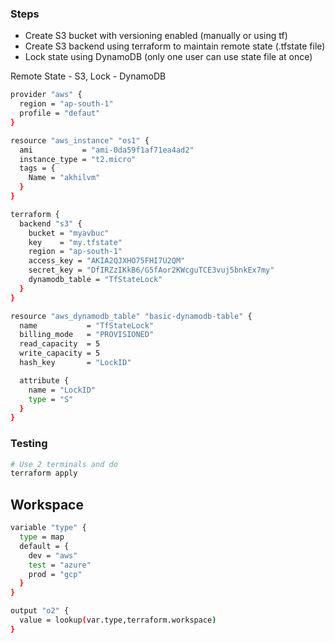 ### Steps
* Create S3 bucket with versioning enabled (manually or using tf)
* Create S3 backend using terraform to maintain remote state (.tfstate file)
* Lock state using DynamoDB (only one user can use state file at once)

Remote State - S3, Lock - DynamoDB

```bash
provider "aws" {
  region = "ap-south-1"
  profile = "defaut"
}

resource "aws_instance" "os1" {
  ami           = "ami-0da59f1af71ea4ad2"
  instance_type = "t2.micro"
  tags = {
    Name = "akhilvm"
  }
}

terraform {
  backend "s3" {
    bucket = "myavbuc"
    key    = "my.tfstate"
    region = "ap-south-1"
    access_key = "AKIA2QJXHO75FHI7U2QM"
    secret_key = "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"
    dynamodb_table = "TfStateLock"
  }
}

resource "aws_dynamodb_table" "basic-dynamodb-table" {
  name           = "TfStateLock"
  billing_mode   = "PROVISIONED"
  read_capacity  = 5
  write_capacity = 5
  hash_key       = "LockID"

  attribute {
    name = "LockID"
    type = "S"
  }
}
```
### Testing
```bash
# Use 2 terminals and do
terraform apply
```

## Workspace
```bash
variable "type" {
  type = map
  default = {
    dev = "aws"
    test = "azure"
    prod = "gcp"
  }
}

output "o2" {
  value = lookup(var.type,terraform.workspace)
}
```
